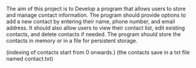 The aim of this project is to
Develop a program that allows users to
store and manage contact information.
The program should provide options to
add a new contact by entering their name,
phone number, and email address. It
should also allow users to view their
contact list, edit existing contacts, and
delete contacts if needed. The program
should store the contacts in memory or in
a file for persistent storage.

(indexing of contacts start from 0 onwards.)
(the contacts save in a txt file named contact.txt)
